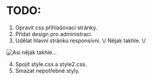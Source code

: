 # TODO:

1. Opravit css přihlašovací stránky.
2. Přidat design pro administraci.
3. Udělat hlavní stránku responsivní. \\/ Nějak takhle. \\/

![Asi nějak takhle...](https://i.imgur.com/MZHFXku.png)

4. Spojit style.css a style2.css.
5. Smazat nepotřebné styly.
